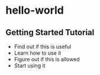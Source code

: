 # hello-world
Getting Started Tutorial
------------------------
- Find out if this is useful
- Learn how to use it
- Figure out if this is allowed
- Start using it
